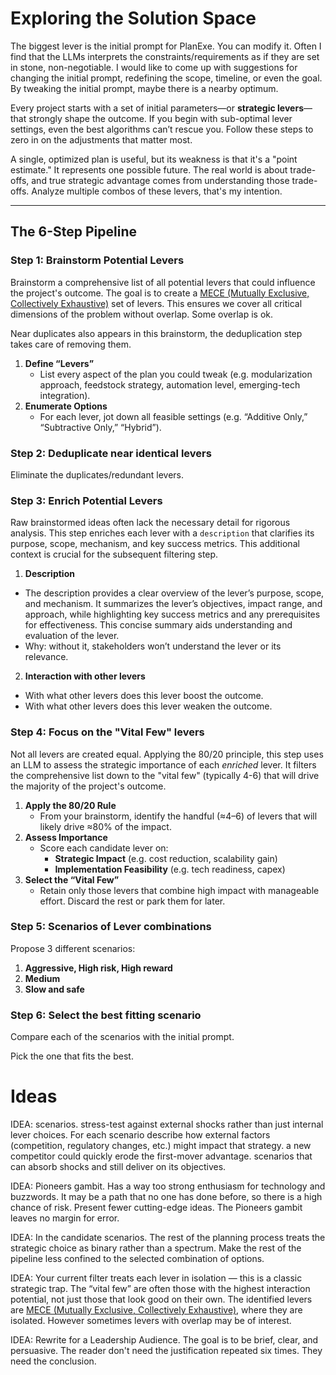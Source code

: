 # Exploring the Solution Space

The biggest lever is the initial prompt for PlanExe. You can modify it.
Often I find that the LLMs interprets the constraints/requirements as if they are set in stone, non-negotiable.
I would like to come up with suggestions for changing the initial prompt, redefining the scope, timeline, or even the goal.
By tweaking the initial prompt, maybe there is a nearby optimum.

Every project starts with a set of initial parameters—or **strategic levers**—that strongly shape the outcome. If you begin with sub-optimal lever settings, even the best algorithms can’t rescue you. Follow these steps to zero in on the adjustments that matter most.

A single, optimized plan is useful, but its weakness is that it's a "point estimate." It represents one possible future. The real world is about trade-offs, and true strategic advantage comes from understanding those trade-offs. Analyze multiple combos of these levers, that's my intention.

---

## The 6-Step Pipeline

### Step 1: Brainstorm Potential Levers

Brainstorm a comprehensive list of all potential levers that could influence the project's outcome.
The goal is to create a [MECE (Mutually Exclusive, Collectively Exhaustive)](https://en.wikipedia.org/wiki/MECE_principle) set of levers. This ensures we cover all critical dimensions of the problem without overlap. Some overlap is ok. 

Near duplicates also appears in this brainstorm, the deduplication step takes care of removing them.

1. **Define “Levers”**
   - List every aspect of the plan you could tweak (e.g. modularization approach, feedstock strategy, automation level, emerging-tech integration).
2. **Enumerate Options**
   - For each lever, jot down all feasible settings (e.g. “Additive Only,” “Subtractive Only,” “Hybrid”).


### Step 2: Deduplicate near identical levers

Eliminate the duplicates/redundant levers.

### Step 3: Enrich Potential Levers

Raw brainstormed ideas often lack the necessary detail for rigorous analysis. This step enriches each lever with a `description` that clarifies its purpose, scope, mechanism, and key success metrics. This additional context is crucial for the subsequent filtering step.

1. **Description**
  - The description provides a clear overview of the lever’s purpose, scope, and mechanism. It summarizes the lever’s objectives, impact range, and approach, while highlighting key success metrics and any prerequisites for effectiveness. This concise summary aids understanding and evaluation of the lever.
  - Why: without it, stakeholders won’t understand the lever or its relevance.
2. **Interaction with other levers**
  - With what other levers does this lever boost the outcome. 
  - With what other levers does this lever weaken the outcome. 

### Step 4: Focus on the "Vital Few" levers

Not all levers are created equal. Applying the 80/20 principle, this step uses an LLM to assess the strategic importance of each *enriched* lever. 
It filters the comprehensive list down to the "vital few" (typically 4-6) that will drive the majority of the project's outcome.

1. **Apply the 80/20 Rule**
   - From your brainstorm, identify the handful (≈4–6) of levers that will likely drive ≈80% of the impact.
2. **Assess Importance**
   - Score each candidate lever on:
     - **Strategic Impact** (e.g. cost reduction, scalability gain)
     - **Implementation Feasibility** (e.g. tech readiness, capex)
3. **Select the “Vital Few”**
   - Retain only those levers that combine high impact with manageable effort. Discard the rest or park them for later.

### Step 5: Scenarios of Lever combinations

Propose 3 different scenarios:
1. **Aggressive, High risk, High reward**
2. **Medium**
3. **Slow and safe**

### Step 6: Select the best fitting scenario

Compare each of the scenarios with the initial prompt.

Pick the one that fits the best.

# Ideas

IDEA: scenarios. stress-test against external shocks rather than just internal lever choices.
For each scenario describe how external factors (competition, regulatory changes, etc.) might impact that strategy.
a new competitor could quickly erode the first-mover advantage.
scenarios that can absorb shocks and still deliver on its objectives.

IDEA: Pioneers gambit. Has a way too strong enthusiasm for technology and buzzwords. 
It may be a path that no one has done before, so there is a high chance of risk.
Present fewer cutting-edge ideas.
The Pioneers gambit leaves no margin for error.

IDEA: In the candidate scenarios. The rest of the planning process treats the strategic choice as binary rather than a spectrum.
Make the rest of the pipeline less confined to the selected combination of options.

IDEA: Your current filter treats each lever in isolation — this is a classic strategic trap. 
The “vital few” are often those with the highest interaction potential, not just those that look good on their own.
The identified levers are [MECE (Mutually Exclusive, Collectively Exhaustive)](https://en.wikipedia.org/wiki/MECE_principle), 
where they are isolated. However sometimes levers with overlap may be of interest.

IDEA: Rewrite for a Leadership Audience. The goal is to be brief, clear, and persuasive.
The reader don't need the justification repeated six times. They need the conclusion.
